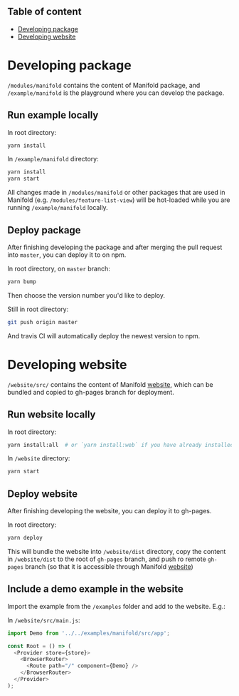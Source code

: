 ## Table of content

- [Developing package](#developing-package)
- [Developing website](#developing-website)

# Developing package

`/modules/manifold` contains the content of Manifold package, and `/example/manifold` is the playground where you can develop the package.

## Run example locally

In root directory:

```sh
yarn install
```

In `/example/manifold` directory:

```sh
yarn install
yarn start
```

All changes made in `/modules/manifold` or other packages that are used in Manifold (e.g. `/modules/feature-list-view`) will be hot-loaded while you are running `/example/manifold` locally.

## Deploy package

After finishing developing the package and after merging the pull request into `master`, you can deploy it to on npm.

In root directory, on `master` branch:

```sh
yarn bump
```

Then choose the version number you'd like to deploy.

Still in root directory:

```sh
git push origin master
```

And travis CI will automatically deploy the newest version to npm.

# Developing website

`/website/src/` contains the content of Manifold [website](https://uber.github.io/manifold/), which can be bundled and copied to gh-pages branch for deployment.

## Run website locally

In root directory:

```sh
yarn install:all  # or `yarn install:web` if you have already installed in root directory
```

In `/website` directory:

```sh
yarn start
```

## Deploy website

After finishing developing the website, you can deploy it to gh-pages.

In root directory:

```sh
yarn deploy
```

This will bundle the website into `/website/dist` directory, copy the content in `/website/dist` to the root of `gh-pages` branch, and push ro remote `gh-pages` branch (so that it is accessible through Manifold [website](https://uber.github.io/manifold/))

## Include a demo example in the website

Import the example from the `/examples` folder and add to the website. E.g.:

In `/website/src/main.js`:

```js
import Demo from '../../examples/manifold/src/app';

const Root = () => (
  <Provider store={store}>
    <BrowserRouter>
      <Route path="/" component={Demo} />
    </BrowserRouter>
  </Provider>
);
```
